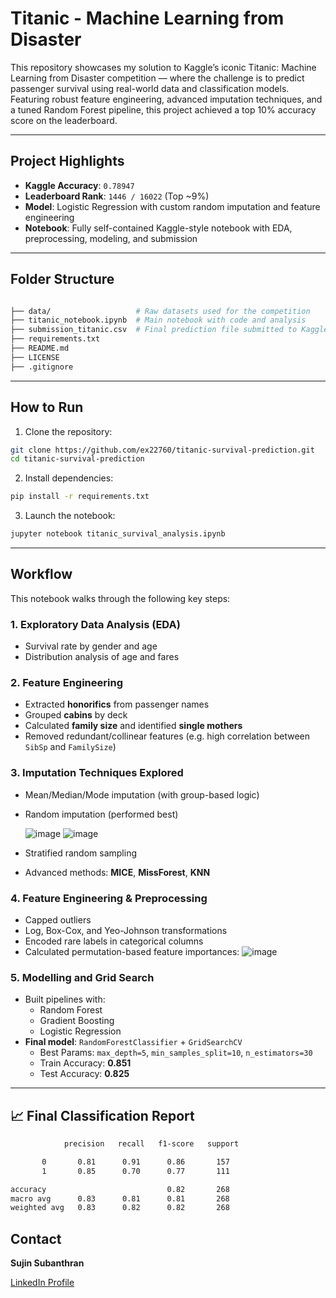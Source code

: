 # Titanic - Machine Learning from Disaster 

This repository showcases my solution to Kaggle’s iconic Titanic: Machine Learning from Disaster competition — where the challenge is to predict passenger survival using real-world data and classification models. Featuring robust feature engineering, advanced imputation techniques, and a tuned Random Forest pipeline, this project achieved a top 10% accuracy score on the leaderboard.

---

## Project Highlights

- **Kaggle Accuracy**: `0.78947`
- **Leaderboard Rank**: `1446 / 16022` (Top ~9%)
- **Model**: Logistic Regression with custom random imputation and feature engineering
- **Notebook**: Fully self-contained Kaggle-style notebook with EDA, preprocessing, modeling, and submission

---

## Folder Structure

```bash

├── data/                   # Raw datasets used for the competition
├── titanic_notebook.ipynb  # Main notebook with code and analysis
├── submission_titanic.csv  # Final prediction file submitted to Kaggle
├── requirements.txt
├── README.md
├── LICENSE
├── .gitignore
```

---


## How to Run 

1. Clone the repository:

```bash
git clone https://github.com/ex22760/titanic-survival-prediction.git
cd titanic-survival-prediction
```

2. Install dependencies:

```bash
pip install -r requirements.txt
```

3. Launch the notebook:

```bash
jupyter notebook titanic_survival_analysis.ipynb
```

---

## Workflow

This notebook walks through the following key steps:

### 1. Exploratory Data Analysis (EDA)
- Survival rate by gender and age
- Distribution analysis of age and fares

### 2. Feature Engineering
- Extracted **honorifics** from passenger names
- Grouped **cabins** by deck
- Calculated **family size** and identified **single mothers**
- Removed redundant/collinear features (e.g. high correlation between `SibSp` and `FamilySize`)

### 3. Imputation Techniques Explored
- Mean/Median/Mode imputation (with group-based logic)
- Random imputation (performed best)
  
  ![image](https://github.com/user-attachments/assets/11f1ea5d-2d57-4a9a-a288-183a49678dbf)
  ![image](https://github.com/user-attachments/assets/660a508b-0502-4d61-9a5f-6e6981d346a9)

- Stratified random sampling
- Advanced methods: **MICE**, **MissForest**, **KNN**

### 4. Feature Engineering & Preprocessing
- Capped outliers
- Log, Box-Cox, and Yeo-Johnson transformations
- Encoded rare labels in categorical columns
- Calculated permutation-based feature importances:
![image](https://github.com/user-attachments/assets/a30ccf30-86cf-476d-955b-74f5e1c56279)



### 5. Modelling and Grid Search
- Built pipelines with:
  - Random Forest
  - Gradient Boosting
  - Logistic Regression
- **Final model**: `RandomForestClassifier` + `GridSearchCV`
  - Best Params: `max_depth=5`, `min_samples_split=10`, `n_estimators=30`
  - Train Accuracy: **0.851**
  - Test Accuracy: **0.825**

---

## 📈 Final Classification Report

```bash 
            precision   recall   f1-score   support

       0       0.81      0.91      0.86       157
       1       0.85      0.70      0.77       111

accuracy                           0.82       268
macro avg      0.83      0.81      0.81       268
weighted avg   0.83      0.82      0.82       268
```


## Contact

**Sujin Subanthran**

[LinkedIn Profile](https://www.linkedin.com/in/sujin-subanthran-b44512226/)
